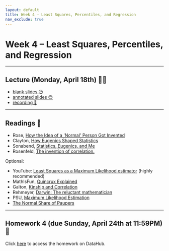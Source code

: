 ```yaml
---
layout: default
title: Week 4 – Least Squares, Percentiles, and Regression
nav_exclude: true
---
```


<script src="https://cdn.mathjax.org/mathjax/latest/MathJax.js?config=TeX-AMS-MML_HTMLorMML" type="text/javascript"></script>

# Week 4 – Least Squares, Percentiles, and Regression

---

## Lecture (Monday, April 18th) 👨‍🏫

- [blank slides 😶](../../slides/lec04.pdf)
- [annotated slides 😊](../../slides/lec04-annotated.pdf)
- [recording 🎥](https://youtu.be/l5mt_ALyRdE)

---

## Readings 📖

- Rose, [How the Idea of a 'Normal' Person Got Invented](https://www.theatlantic.com/business/archive/2016/02/the-invention-of-the-normal-person/463365/)
- Clayton, [How Eugenics Shaped Statistics](https://nautil.us/how-eugenics-shaped-statistics-9365/)
- Sonabend, [Statistics, Eugenics, and Me](https://towardsdatascience.com/statistics-eugenics-and-me-29eaf43efac7)
- Rosenfeld, [The invention of correlation.](https://higherlogicdownload.s3.amazonaws.com/AMSTAT/1484431b-3202-461e-b7e6-ebce10ca8bcd/UploadedImages/Classroom_Activities/HS_6_Correlation_Francis_GALTON.pdf)

Optional:
- YouTube: [Least Squares as a Maximum Likelihood estimator](https://www.youtube.com/watch?v=_-Gnu498s3o) (highly recommended)
- MathIsFun, [Quincrux Explained](https://www.mathsisfun.com/data/quincunx-explained.html)
- Galton, [Kinship and Correlation](https://galton.org/essays/1890-1899/galton-1890-nareview-kinship-and-correlation.html)
- Rehmeyer, [Darwin: The reluctant mathematician](https://www.sciencenews.org/article/darwin-reluctant-mathematician)
- PSU, [Maximum Likelihood Estimation](https://online.stat.psu.edu/stat415/lesson/1/1.2)
- [The Normal Share of Paupers](https://www.statistics.com/the-normal-share-of-paupers/)

---

## Homework 4 (due Sunday, April 24th at 11:59PM) 📝

Click [here](http://datahub.ucsd.edu/user-redirect/git-sync?repo=https://github.com/dsc-courses/dsc90-2022-sp&subPath=homework/hw04/hw04-student.ipynb) to access the homework on DataHub.